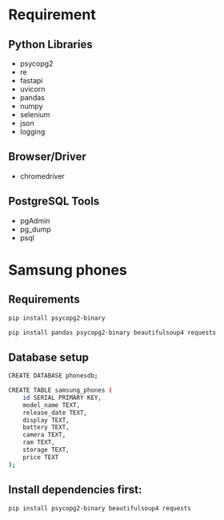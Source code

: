 # Requirement
## Python Libraries
- psycopg2
- re
- fastapi
- uvicorn
- pandas
- numpy
- selenium
- json
- logging

## Browser/Driver
- chromedriver

## PostgreSQL Tools
- pgAdmin
- pg_dump
- psql


# Samsung phones 
## Requirements
```bash
pip install psycopg2-binary
```

```bash
pip install pandas psycopg2-binary beautifulsoup4 requests
```
## Database setup
```bash
CREATE DATABASE phonesdb;
```
```bash
CREATE TABLE samsung_phones (
    id SERIAL PRIMARY KEY,
    model_name TEXT,
    release_date TEXT,
    display TEXT,
    battery TEXT,
    camera TEXT,
    ram TEXT,
    storage TEXT,
    price TEXT
);
```
## Install dependencies first:
```bash
pip install psycopg2-binary beautifulsoup4 requests
```
